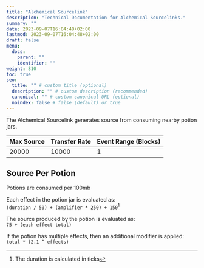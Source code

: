 ```yaml
---
title: "Alchemical Sourcelink"
description: "Technical Documentation for Alchemical Sourcelinks."
summary: ""
date: 2023-09-07T16:04:48+02:00
lastmod: 2023-09-07T16:04:48+02:00
draft: false
menu:
  docs:
    parent: ""
    identifier: ""
weight: 810
toc: true
seo:
  title: "" # custom title (optional)
  description: "" # custom description (recommended)
  canonical: "" # custom canonical URL (optional)
  noindex: false # false (default) or true
---
```


The Alchemical Sourcelink generates source from consuming nearby potion jars.

| Max Source | Transfer Rate | Event Range (Blocks) |
| ---------- | ------------- | -------------------- |
| 20000      | 10000         | 1                    |

## Source Per Potion

Potions are consumed per 100mb

Each effect in the potion jar is evaluated as:  
`(duration / 50) + (amplifier * 250) + 150`[^1]

The source produced by the potion is evaluated as:  
`75 + (each effect total)`

If the potion has multiple effects, then an additional modifier is applied:  
`total * (2.1 ^ effects)`

[^1]: The duration is calculated in ticks

